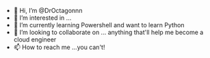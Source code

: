 - 👋 Hi, I’m @DrOctagonnn
- 👀 I’m interested in ...
- 🌱 I’m currently learning Powershell and want to learn Python
- 💞️ I’m looking to collaborate on ... anything that'll help me become a cloud engineer
- 📫 How to reach me ...you can't!

<!---
DrOctagonnn/DrOctagonnn is a ✨ special ✨ repository because its `README.md` (this file) appears on your GitHub profile.
You can click the Preview link to take a look at your changes.
--->

